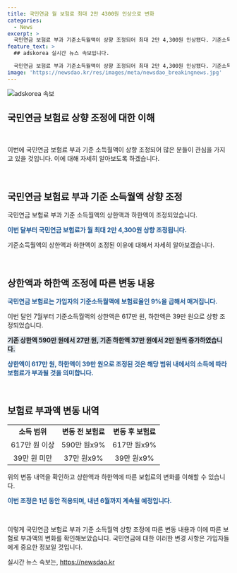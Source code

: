 ```yaml
---
title: 국민연금 월 보험료 최대 2만 4300원 인상으로 변화
categories:
  - News
excerpt: >
  국민연금 보험료 부과 기준소득월액이 상향 조정되어 최대 2만 4,300원 인상됐다. 기준소득월액 상한액 617만 원, 하한액 39만 원으로 상향 조정되면서, 상한액은 27만 원, 하한액은 2만 원 올랐다. 이에 따라 월 소득이 617만 원 이상이라면 보험료는 55만 5,300원으로 오르게 되며, 39만 원 미만이라면 최대 1,800원 오른다. 가입자의 보험료는 변동 없고, 이 조정은 내년 6월까지 적용된다. (150자)
feature_text: >
  ## adskorea 실시간 뉴스 속보입니다.

  국민연금 보험료 부과 기준소득월액이 상향 조정되어 최대 2만 4,300원 인상됐다. 기준소득월액 상한액 617만 원, 하한액 39만 원으로 상향 조정되면서, 상한액은 27만 원, 하한액은 2만 원 올랐다. 이에 따라 월 소득이 617만 원 이상이라면 보험료는 55만 5,300원으로 오르게 되며, 39만 원 미만이라면 최대 1,800원 오른다. 가입자의 보험료는 변동 없고, 이 조정은 내년 6월까지 적용된다. (150자)
image: 'https://newsdao.kr/res/images/meta/newsdao_breakingnews.jpg'
---
```


<p><img src="https://newsdao.kr/res/images/meta/newsdao_breakingnews.jpg" alt="adskorea 속보" /></p>

<h2 data-ke-size="size26">국민연금 보험료 상향 조정에 대한 이해</h2>

<p data-ke-size="size16">&nbsp;</p>

<p>이번에 국민연금 보험료 부과 기준 소득월액이 상향 조정되어 많은 분들이 관심을 가지고 있을 것입니다. 이에 대해 자세히 알아보도록 하겠습니다.</p>

<p data-ke-size="size16">&nbsp;</p>

<h2 data-ke-size="size26">국민연금 보험료 부과 기준 소득월액 상향 조정</h2>

<p data-ke-size="size16">국민연금 보험료 부과 기준 소득월액의 상한액과 하한액이 조정되었습니다.</p>

<p data-ke-size="size16"><b><span style="color: #1a5490;">이번 달부터 국민연금 보험료가 월 최대 2만 4,300원 상향 조정됩니다.</span></b></p>

<p data-ke-size="size16">기준소득월액의 상한액과 하한액이 조정된 이유에 대해서 자세히 알아보겠습니다.</p>

<p data-ke-size="size16">&nbsp;</p>

<h2 data-ke-size="size26">상한액과 하한액 조정에 따른 변동 내용</h2>

<p data-ke-size="size16"><b><span style="color: #1a5490;">국민연금 보험료는 가입자의 기준소득월액에 보험료율인 9%을 곱해서 매겨집니다.</span></b></p>

<p data-ke-size="size16">이번 달인 7월부터 기준소득월액의 상한액은 617만 원, 하한액은 39만 원으로 상향 조정되었습니다.</p>

<p data-ke-size="size16"><span style="background-color: #21538527;"><b>기존 상한액 590만 원에서 27만 원, 기존 하한액 37만 원에서 2만 원씩 증가하였습니다.</b></span></p>

<p data-ke-size="size16"><b><span style="color: #1a5490;">상한액이 617만 원, 하한액이 39만 원으로 조정된 것은 해당 범위 내에서의 소득에 따라 보험료가 부과될 것을 의미합니다.</span></b></p>

<p data-ke-size="size16">&nbsp;</p>

<h2 data-ke-size="size26">보험료 부과액 변동 내역</h2>

<table>
    <tbody>
        <tr>
            <td style="text-align: center; height: 17px;"><b>소득 범위</b></td>
            <td style="text-align: center; height: 17px;"><b>변동 전 보험료</b></td>
            <td style="text-align: center; height: 17px;"><b>변동 후 보험료</b></td>
        </tr>
        <tr>
            <td style="text-align: center; height: 17px;">617만 원 이상</td>
            <td style="text-align: center; height: 17px;">590만 원x9%</td>
            <td style="text-align: center; height: 17px;">617만 원x9%</td>
        </tr>
        <tr>
            <td style="text-align: center; height: 17px;">39만 원 미만</td>
            <td style="text-align: center; height: 17px;">37만 원x9%</td>
            <td style="text-align: center; height: 17px;">39만 원x9%</td>
        </tr>
    </tbody>
</table>

<p data-ke-size="size16">위의 변동 내역을 확인하고 상한액과 하한액에 따른 보험료의 변화를 이해할 수 있습니다.</p>

<p data-ke-size="size16"><b><span style="color: #1a5490;">이번 조정은 1년 동안 적용되며, 내년 6월까지 계속될 예정입니다.</span></b></p>

<p data-ke-size="size16">&nbsp;</p>

<p>이렇게 국민연금 보험료 부과 기준 소득월액 상향 조정에 따른 변동 내용과 이에 따른 보험료 부과액의 변화를 확인해보았습니다. 국민연금에 대한 이러한 변경 사항은 가입자들에게 중요한 정보일 것입니다.</p>
실시간 뉴스 속보는, <a href="https://newsdao.kr" rel="dofollow">https://newsdao.kr</a>


